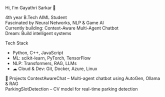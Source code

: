  Hi, I'm Gayathri Sarkar 👋

 4th year B.Tech AIML Student  
 Fascinated by Neural Networks, NLP & Game AI  
 Currently building: Context-Aware Multi-Agent Chatbot  
 Dream: Build intelligent systems

 Tech Stack
-  Python, C++, JavaScript
-  ML: scikit-learn, PyTorch, TensorFlow
-  NLP: Transformers, RAG, LLMs
- ☁ Cloud & Dev: Git, Docker, Azure, Linux

🧩 Projects
 ContextAwareChat – Multi-agent chatbot using AutoGen, Ollama & RAG  
 ParkingSlotDetection – CV model for real-time parking detection



